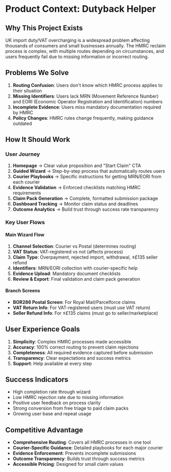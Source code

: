 # Product Context: Dutyback Helper

## Why This Project Exists
UK import duty/VAT overcharging is a widespread problem affecting thousands of consumers and small businesses annually. The HMRC reclaim process is complex, with multiple routes depending on circumstances, and users frequently fail due to missing information or incorrect routing.

## Problems We Solve
1. **Routing Confusion**: Users don't know which HMRC process applies to their situation
2. **Missing Identifiers**: Users lack MRN (Movement Reference Number) and EORI (Economic Operator Registration and Identification) numbers
3. **Incomplete Evidence**: Users miss mandatory documentation required by HMRC
4. **Policy Changes**: HMRC rules change frequently, making guidance outdated

## How It Should Work
### User Journey
1. **Homepage** → Clear value proposition and "Start Claim" CTA
2. **Guided Wizard** → Step-by-step process that automatically routes users
3. **Courier Playbooks** → Specific instructions for getting MRN/EORI from each courier
4. **Evidence Validation** → Enforced checklists matching HMRC requirements
5. **Claim Pack Generation** → Complete, formatted submission package
6. **Dashboard Tracking** → Monitor claim status and deadlines
7. **Outcome Analytics** → Build trust through success rate transparency

### Key User Flows
#### Main Wizard Flow
1. **Channel Selection**: Courier vs Postal (determines routing)
2. **VAT Status**: VAT-registered vs not (affects process)
3. **Claim Type**: Overpayment, rejected import, withdrawal, ≤£135 seller refund
4. **Identifiers**: MRN/EORI collection with courier-specific help
5. **Evidence Upload**: Mandatory document checklists
6. **Review & Export**: Final validation and claim pack generation

#### Branch Screens
- **BOR286 Postal Screen**: For Royal Mail/Parcelforce claims
- **VAT Return Info**: For VAT-registered users (must use VAT return)
- **Seller Refund Info**: For ≤£135 claims (must go to seller/marketplace)

## User Experience Goals
1. **Simplicity**: Complex HMRC processes made accessible
2. **Accuracy**: 100% correct routing to prevent claim rejections
3. **Completeness**: All required evidence captured before submission
4. **Transparency**: Clear expectations and success metrics
5. **Support**: Help available at every step

## Success Indicators
- High completion rate through wizard
- Low HMRC rejection rate due to missing information
- Positive user feedback on process clarity
- Strong conversion from free triage to paid claim packs
- Growing user base and repeat usage

## Competitive Advantage
- **Comprehensive Routing**: Covers all HMRC processes in one tool
- **Courier-Specific Guidance**: Detailed playbooks for each major courier
- **Evidence Enforcement**: Prevents incomplete submissions
- **Outcome Transparency**: Builds trust through success metrics
- **Accessible Pricing**: Designed for small claim values
